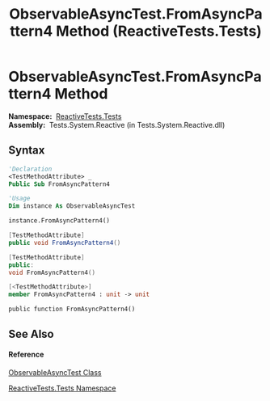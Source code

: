 ﻿---
title: ObservableAsyncTest.FromAsyncPattern4 Method  (ReactiveTests.Tests)
TOCTitle: FromAsyncPattern4 Method
ms:assetid: M:ReactiveTests.Tests.ObservableAsyncTest.FromAsyncPattern4
ms:mtpsurl: https://msdn.microsoft.com/en-us/library/reactivetests.tests.observableasynctest.fromasyncpattern4(v=VS.103)
ms:contentKeyID: 36620513
ms.date: 06/28/2011
mtps_version: v=VS.103
f1_keywords:
- ReactiveTests.Tests.ObservableAsyncTest.FromAsyncPattern4
dev_langs:
- CSharp
- JScript
- VB
- FSharp
- c++
---

# ObservableAsyncTest.FromAsyncPattern4 Method

**Namespace:**  [ReactiveTests.Tests](hh289046\(v=vs.103\).md)  
**Assembly:**  Tests.System.Reactive (in Tests.System.Reactive.dll)

## Syntax

``` vb
'Declaration
<TestMethodAttribute> _
Public Sub FromAsyncPattern4
```

``` vb
'Usage
Dim instance As ObservableAsyncTest

instance.FromAsyncPattern4()
```

``` csharp
[TestMethodAttribute]
public void FromAsyncPattern4()
```

``` c++
[TestMethodAttribute]
public:
void FromAsyncPattern4()
```

``` fsharp
[<TestMethodAttribute>]
member FromAsyncPattern4 : unit -> unit 
```

``` jscript
public function FromAsyncPattern4()
```

## See Also

#### Reference

[ObservableAsyncTest Class](hh314747\(v=vs.103\).md)

[ReactiveTests.Tests Namespace](hh289046\(v=vs.103\).md)

